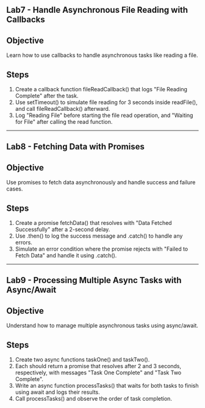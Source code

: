 ## Lab7 - Handle Asynchronous File Reading with Callbacks   
## Objective
Learn how to use callbacks to handle asynchronous tasks like reading a file.   
## Steps
1. Create a callback function fileReadCallback() that logs "File Reading Complete" after the task.  
2. Use setTimeout() to simulate file reading for 3 seconds inside readFile(), and call fileReadCallback() afterward.  
3. Log "Reading File" before starting the file read operation, and "Waiting for File" after calling the read function.

<hr />

## Lab8 -  Fetching Data with Promises
## Objective  
Use promises to fetch data asynchronously and handle success and failure cases.  
## Steps
1. Create a promise fetchData() that resolves with "Data Fetched Successfully" after a 2-second delay.  
2. Use .then() to log the success message and .catch() to handle any errors.  
3. Simulate an error condition where the promise rejects with "Failed to Fetch Data" and handle it using .catch().

<hr />

## Lab9 - Processing Multiple Async Tasks with Async/Await
## Objective
Understand how to manage multiple asynchronous tasks using async/await.
## Steps 
1. Create two async functions taskOne() and taskTwo().  
2. Each should return a promise that resolves after 2 and 3 seconds, respectively, with messages "Task One Complete" and "Task Two Complete".   
3. Write an async function processTasks() that waits for both tasks to finish using await and logs their results.   
4. Call processTasks() and observe the order of task completion.




